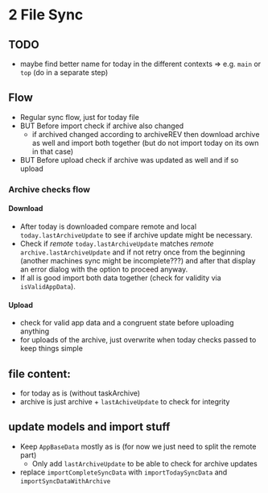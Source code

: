 # 2 File Sync

## TODO

- maybe find better name for today in the different contexts => e.g. `main` or `top` (do in a separate step)

## Flow

- Regular sync flow, just for today file
- BUT Before import check if archive also changed
  - if archived changed according to archiveREV then download archive as well and import both together (but do not import today on its own in that case)
- BUT Before upload check if archive was updated as well and if so upload

### Archive checks flow

#### Download

- After today is downloaded compare remote and local `today.lastArchiveUpdate` to see if archive update might be necessary.
- Check if _remote_ `today.lastArchiveUpdate` matches _remote_ `archive.lastArchiveUpdate` and if not retry once from the beginning (another machines sync might be incomplete???) and after that display an error dialog with the option to proceed anyway.
- If all is good import both data together (check for validity via `isValidAppData`).

#### Upload

- check for valid app data and a congruent state before uploading anything
- for uploads of the archive, just overwrite when today checks passed to keep things simple

## file content:

- for today as is (without taskArchive)
- archive is just archive + `lastAchiveUpdate` to check for integrity

## update models and import stuff

- Keep `AppBaseData` mostly as is (for now we just need to split the remote part)
  - Only add `lastArchiveUpdate` to be able to check for archive updates
- replace `importCompleteSyncData` with `importTodaySyncData` and `importSyncDataWithArchive`

```typescript

```
